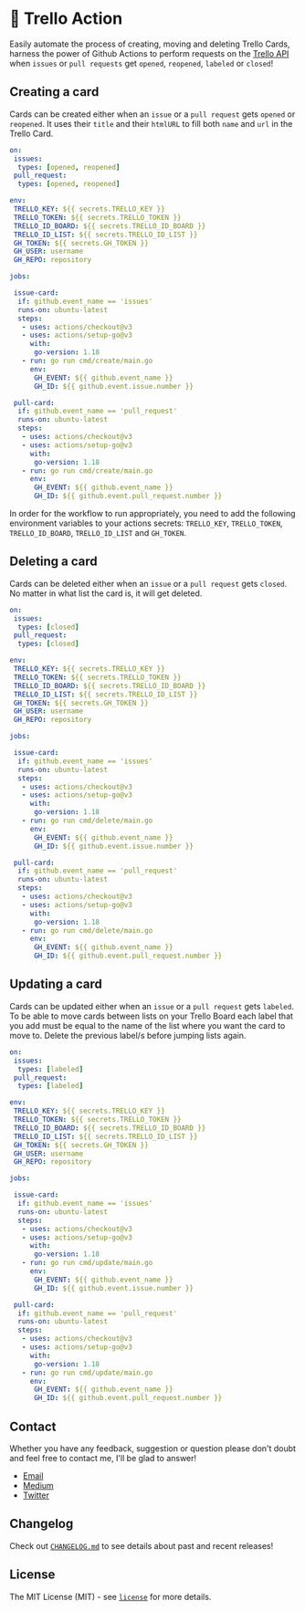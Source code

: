 # 🤖 Trello Action
Easily automate the process of creating, moving and deleting Trello Cards, harness the power of Github Actions to perform requests on the [Trello API](https://developer.atlassian.com/cloud/trello/guides/rest-api/api-introduction/) when `issues` or `pull requests` get `opened`, `reopened`, `labeled` or `closed`!

## Creating a card
Cards can be created either when an `issue` or a `pull request` gets `opened` or `reopened`. It uses their `title` and their `htmlURL` to fill both `name` and `url` in the Trello Card.

```yml
on:
 issues:
  types: [opened, reopened]
 pull_request:
  types: [opened, reopened]

env:
 TRELLO_KEY: ${{ secrets.TRELLO_KEY }}
 TRELLO_TOKEN: ${{ secrets.TRELLO_TOKEN }}
 TRELLO_ID_BOARD: ${{ secrets.TRELLO_ID_BOARD }}
 TRELLO_ID_LIST: ${{ secrets.TRELLO_ID_LIST }}
 GH_TOKEN: ${{ secrets.GH_TOKEN }}
 GH_USER: username
 GH_REPO: repository

jobs:

 issue-card:
  if: github.event_name == 'issues'
  runs-on: ubuntu-latest
  steps:
   - uses: actions/checkout@v3
   - uses: actions/setup-go@v3
     with:
      go-version: 1.18
   - run: go run cmd/create/main.go
     env:
      GH_EVENT: ${{ github.event_name }}
      GH_ID: ${{ github.event.issue.number }}

 pull-card:
  if: github.event_name == 'pull_request'
  runs-on: ubuntu-latest
  steps:
   - uses: actions/checkout@v3
   - uses: actions/setup-go@v3
     with:
      go-version: 1.18
   - run: go run cmd/create/main.go
     env:
      GH_EVENT: ${{ github.event_name }}
      GH_ID: ${{ github.event.pull_request.number }}
```

In order for the workflow to run appropriately, you need to add the following environment variables to your actions secrets: `TRELLO_KEY`, `TRELLO_TOKEN`, `TRELLO_ID_BOARD`, `TRELLO_ID_LIST` and `GH_TOKEN`.

## Deleting a card
Cards can be deleted either when an `issue` or a `pull request` gets `closed`. No matter in what list the card is, it will get deleted.

```yml
on:
 issues:
  types: [closed]
 pull_request:
  types: [closed]

env:
 TRELLO_KEY: ${{ secrets.TRELLO_KEY }}
 TRELLO_TOKEN: ${{ secrets.TRELLO_TOKEN }}
 TRELLO_ID_BOARD: ${{ secrets.TRELLO_ID_BOARD }}
 TRELLO_ID_LIST: ${{ secrets.TRELLO_ID_LIST }}
 GH_TOKEN: ${{ secrets.GH_TOKEN }}
 GH_USER: username
 GH_REPO: repository

jobs:

 issue-card:
  if: github.event_name == 'issues'
  runs-on: ubuntu-latest
  steps:
   - uses: actions/checkout@v3
   - uses: actions/setup-go@v3
     with:
      go-version: 1.18
   - run: go run cmd/delete/main.go
     env:
      GH_EVENT: ${{ github.event_name }}
      GH_ID: ${{ github.event.issue.number }}

 pull-card:
  if: github.event_name == 'pull_request'
  runs-on: ubuntu-latest
  steps:
   - uses: actions/checkout@v3
   - uses: actions/setup-go@v3
     with:
      go-version: 1.18
   - run: go run cmd/delete/main.go
     env:
      GH_EVENT: ${{ github.event_name }}
      GH_ID: ${{ github.event.pull_request.number }}
```

## Updating a card
Cards can be updated either when an `issue` or a `pull request` gets `labeled`. To be able to move cards between lists on your Trello Board each label that you add must be equal to the name of the list where you want the card to move to. Delete the previous label/s before jumping lists again.

```yml
on:
 issues:
  types: [labeled]
 pull_request:
  types: [labeled]

env:
 TRELLO_KEY: ${{ secrets.TRELLO_KEY }}
 TRELLO_TOKEN: ${{ secrets.TRELLO_TOKEN }}
 TRELLO_ID_BOARD: ${{ secrets.TRELLO_ID_BOARD }}
 TRELLO_ID_LIST: ${{ secrets.TRELLO_ID_LIST }}
 GH_TOKEN: ${{ secrets.GH_TOKEN }}
 GH_USER: username
 GH_REPO: repository

jobs:

 issue-card:
  if: github.event_name == 'issues'
  runs-on: ubuntu-latest
  steps:
   - uses: actions/checkout@v3
   - uses: actions/setup-go@v3
     with:
      go-version: 1.18
   - run: go run cmd/update/main.go
     env:
      GH_EVENT: ${{ github.event_name }}
      GH_ID: ${{ github.event.issue.number }}

 pull-card:
  if: github.event_name == 'pull_request'
  runs-on: ubuntu-latest
  steps:
   - uses: actions/checkout@v3
   - uses: actions/setup-go@v3
     with:
      go-version: 1.18
   - run: go run cmd/update/main.go
     env:
      GH_EVENT: ${{ github.event_name }}
      GH_ID: ${{ github.event.pull_request.number }}
```

## Contact
Whether you have any feedback, suggestion or question please don't doubt and feel free to contact me, I'll be glad to answer!

- [Email](mailto:kevinsunercontacto@gmail.com)
- [Medium](https://medium.com/@ksrof)
- [Twitter](https://twitter.com/itsksrof)

## Changelog
Check out [`CHANGELOG.md`](https://github.com/ksrof/trello-action/blob/main/CHANGELOG.md) to see details about past and recent releases!

## License
The MIT License (MIT) - see [`license`](https://github.com/ksrof/trello-action/blob/main/LICENSE) for more details.

